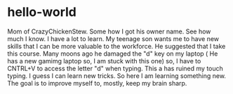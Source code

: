 # hello-world
Mom of CrazyChickenStew.  Some how I got his owner name.  See how much I know.  I have a lot to learn.
My teenage son wants me to have new skills that I can be more valuable to the workforce.  He suggested that I take this course.  Many moons ago he damaged the "d" key on my laptop ( He has a new gamimg laptop so, I am stuck with this one) so, I have to CNTRL+V to access the letter "d" when typing.  This a has ruined my touch typing.  I guess I can learn new tricks.  So here I am learning something new.  The goal is to improve myself to, mostly, keep my brain sharp.
